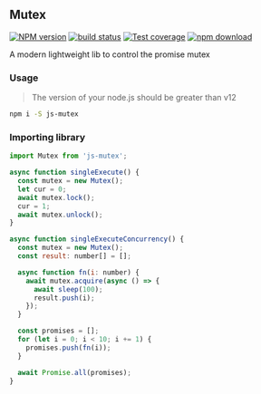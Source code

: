 ## Mutex

[![NPM version][npm-image]][npm-url]
[![build status][gitflow-image]][gitflow-url]
[![Test coverage][codecov-image]][codecov-url]
[![npm download][download-image]][download-url]

[npm-image]: https://img.shields.io/npm/v/js-mutex.svg?style=flat-square
[npm-url]: https://npmjs.org/package/js-mutex
[gitflow-image]: https://github.com/x-cold/mutex/actions/workflows/test.yml/badge.svg?branch=master
[gitflow-url]: https://github.com/x-cold/mutex/actions/workflows/test.yml
[codecov-image]: https://codecov.io/gh/x-cold/mutex/branch/master/graph/badge.svg
[codecov-url]: https://codecov.io/gh/x-cold/mutex
[download-image]: https://badgen.net/npmnpm/dt/js-mutex
[download-url]: https://npmjs.org/package/js-mutex

A modern lightweight lib to control the promise mutex

### Usage

> The version of your node.js should be greater than v12

```bash
npm i -S js-mutex
```

### Importing library

```javascript
import Mutex from 'js-mutex';

async function singleExecute() {
  const mutex = new Mutex();
  let cur = 0;
  await mutex.lock();
  cur = 1;
  await mutex.unlock();
}

async function singleExecuteConcurrency() {
  const mutex = new Mutex();
  const result: number[] = [];

  async function fn(i: number) {
    await mutex.acquire(async () => {
      await sleep(100);
      result.push(i);
    });
  }

  const promises = [];
  for (let i = 0; i < 10; i += 1) {
    promises.push(fn(i));
  }

  await Promise.all(promises);
}

```
